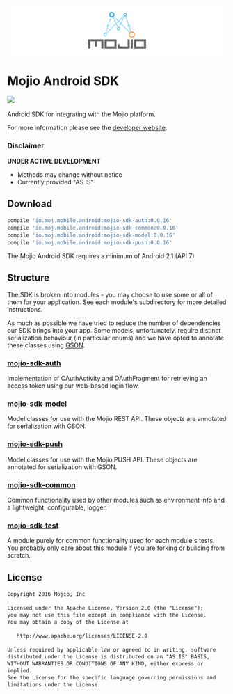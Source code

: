 ![](static/banner_mojio.png)
# Mojio Android SDK #
![](http://ci.moj.io/app/rest/builds/buildType:(id:Mobile_MojioSDK_Android_Development)/statusIcon)

Android SDK for integrating with the Mojio platform.

For more information please see the [developer website](http://developer.moj.io/).

### Disclaimer ###
**UNDER ACTIVE DEVELOPMENT**

* Methods may change without notice
* Currently provided "AS IS"

## Download ##
```gradle
compile 'io.moj.mobile.android:mojio-sdk-auth:0.0.16'
compile 'io.moj.mobile.android:mojio-sdk-common:0.0.16'
compile 'io.moj.mobile.android:mojio-sdk-model:0.0.16'
compile 'io.moj.mobile.android:mojio-sdk-push:0.0.16'
```

The Mojio Android SDK requires a minimum of Android 2.1 (API 7)

## Structure ##
The SDK is broken into modules - you may choose to use some or all of them for your application.
See each module's subdirectory for more detailed instructions.

As much as possible we have tried to reduce the number of dependencies our SDK brings into your app.
Some models, unfortunately, require distinct serialization behaviour (in particular enums) and we
have opted to annotate these classes using [GSON](https://github.com/google/gson).

### [mojio-sdk-auth](https://github.com/mojio/mojio-android-sdk/tree/develop/mojio-sdk-auth) ###
  Implementation of OAuthActivity and OAuthFragment for retrieving an access token using our
  web-based login flow.

### [mojio-sdk-model](https://github.com/mojio/mojio-android-sdk/tree/develop/mojio-sdk-model) ###
  Model classes for use with the Mojio REST API. These objects are annotated for serialization with
  GSON.

### [mojio-sdk-push](https://github.com/mojio/mojio-android-sdk/tree/develop/mojio-sdk-push) ###
  Model classes for use with the Mojio PUSH API. These objects are annotated for serialization with
  GSON.
  
### [mojio-sdk-common](https://github.com/mojio/mojio-android-sdk/tree/develop/mojio-sdk-common) ###
  Common functionality used by other modules such as environment info and a lightweight,
  configurable, logger.
  
### [mojio-sdk-test](https://github.com/mojio/mojio-android-sdk/tree/develop/mojio-sdk-test) ###
  A module purely for common functionality used for each module's tests. You probably only care
  about this module if you are forking or building from scratch.

## License ##
    Copyright 2016 Mojio, Inc
    
    Licensed under the Apache License, Version 2.0 (the "License");
    you may not use this file except in compliance with the License.
    You may obtain a copy of the License at
    
       http://www.apache.org/licenses/LICENSE-2.0
    
    Unless required by applicable law or agreed to in writing, software
    distributed under the License is distributed on an "AS IS" BASIS,
    WITHOUT WARRANTIES OR CONDITIONS OF ANY KIND, either express or implied.
    See the License for the specific language governing permissions and
    limitations under the License.